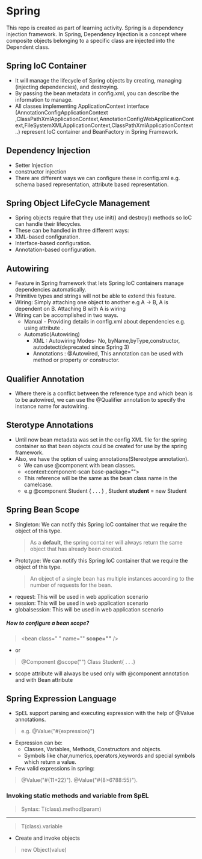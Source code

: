 # Spring
This repo is created as part of learning activity.
Spring is a dependency injection framework. 
In Spring, Dependency Injection is a concept where composite objects belonging to a specific class are injected into the Dependent class.


## Spring IoC Container

- It will manage the lifecycle of Spring objects by creating, managing (injecting dependencies), and destroying.
- By passing the bean metadata in config.xml, you can describe the information to manage.
- All classes implementing ApplicationContext interface (AnnotationConfigApplicationContext ,ClassPathXmlApplicationContext,AnnotationConfigWebApplicationContext,FileSystemXMLApplicationContext,ClassPathXmlApplicationContext
 ..) represent IoC container and BeanFactory in Spring Framework.

## Dependency Injection
- Setter Injection
- constructor injection
- There are different ways we can configure these in config.xml e.g. schema based representation, attribute based representation.

## Spring Object LifeCycle Management
- Spring objects require that they use init() and destroy() methods so IoC can handle their lifecycles.
- These can be handled in three different ways:
 - XML-based configuration.
 - Interface-based configuration.
 - Annotation-based configuration.

## Autowiring
- Feature in Spring framework that lets Spring IoC containers manage dependencies automatically.
- Primitive types and strings will not be able to extend this feature.
- Wiring: Simply attaching one object to another e.g A -> B, A is dependent on B. Attaching B with A is wiring
- Wiring can be accomplished in two ways.
    - Manual - Providing details in config.xml about dependencies e.g. using attribute <ref bean="abc">.
    - Automatic(Autowiring)
        - XML : Autowiring Modes- No, byName,byType,constructor, autodetect(deprecated since Spring 3)
        - Annotations : @Autowired,  This annotation can be used with method or property or constructor.

## Qualifier Annotation
- Where there is a conflict between the reference type and which bean is to be autowired, we can use the @Qualifier annotation to specify the instance name for autowiring.

## Sterotype Annotations
- Until now bean metadata was set in the config XML file for the spring container so that bean objects could be created for use by the spring framework. 
- Also, we have the option of using annotations(Stereotype annotation). 
    - We can use @component with bean classes.
    - <context:component-scan base-package="<bean class package value>">
    - This reference will be the same as the bean class name in the camelcase. 
    - e.g @component Student { . . . } , Student **student** = new Student

## Spring Bean Scope
- Singleton: We can notify this Spring IoC container that we require the object of this type.
    > As a **default**, the spring container will always return the same object that has already been created.
- Prototype: We can notify this Spring IoC container that we require the object of this type.
    > An object of a single bean has multiple instances according to the number of requests for the bean.
- request: This will be used in web application scenario
- session: This will be used in web application scenario
- globalsession: This will be used in web application scenario
 
##### How to configure a bean scope?
> <bean class=" " name="" **scope=""** />
- or
>  @Component
>  @scope("")
> Class Student{ . . .}
- scope attribute will always be used only with @component annotation and with Bean attribute

## Spring Expression Language
- SpEL support parsing and executing expression with the help of @Value annotations.
> e.g. @Value("#{expression}")
-  Expression can be:
    - Classes, Variables, Methods, Constructors and objects.
    - Symbols like char,numerics,operators,keywords and special symbols which return a value.
- Few valid expressions in spring:
>  @Value("#{11+22}").
> @Value("#{8>6?88:55}").

### Invoking static methods and variable from SpEL
> Syntax: T(class).method(param)
---
> T(class).variable
- Create and invoke objects
> new Object(value)
